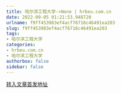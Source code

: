 ```yaml
---
title: 哈尔滨工程大学->None | hrbeu.com.cn
date: 2022-09-05 01:21:53.948720
urlname: f9ff453983ef4acf76716c46491ea203
slug: f9ff453983ef4acf76716c46491ea203
tags: 
- 哈尔滨工程大学
categories:
- hrbeu.com.cn
- 哈尔滨工程大学
authorbox: false
sidebar: false
---
```





[转入文章首发地址](https://m.gmw.cn/2022-09/02/content_1303122492.htm)